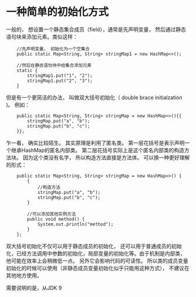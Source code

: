 # 一种简单的初始化方式

一般的， 想设置一个静态集合成员（field），通常是先声明变量， 然后通过静态语句块来添加元素。类似这样：

```
    //先声明变量， 初始化为一个空集合
    public static Map<String, String> stringMap1 = new HashMap<>();

    //然后在静态语句块中给集合添加元素
    static {
        stringMap1.put("1", "2");
        stringMap1.put("2", "3");
    }
```

但是有一个更简洁的办法， 叫做双大括号初始化（ double brace initialzation \)。 例如：

```
    public static Map<String, String> stringMap = new HashMap<>(){{
        stringMap.put("a", "b");
        stringMap.put("b", "c");
    }};
```

乍一看， 确实比较陌生。 其实原理是利用了匿名类。  第一层花括号是表示声明一个继承HashMap的匿名内部类。 第二层花括号实际上是这个匿名内部类的构造方法块。 因为这个类没有名字， 所以构造方法直接是方法体。 可以换一种更好理解的形式：

```
    public static Map<String, String> stringMap = new HashMap<>() {
        {
            //构造方法
            stringMap.put("a", "b");
            stringMap.put("b", "c");
        }

        //可以添加其他实例方法
        public void method() {
            System.out.println("method");
        }
    };
```

双大括号初始化不仅可以用于静态成员的初始化， 还可以用于普通成员的初始化，已经方法调用中参数的初始化，局部变量的初始化等。由于机制是内部类， 他可能在效率上会稍微低一点。 另外它会影响代码的可读性。 所以类的成员变量初始化的时候可以使用（非静态成员变量初始化似乎只能用这种方式）， 不建议在其他地方使用。

需要说明的是，从JDK 9 

